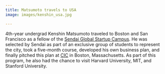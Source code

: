 ```yaml
---
title: Matsumoto travels to USA
image: images/kenshin_usa.jpg

---
```


4th-year undergrad Kenshin Matsumoto traveled to Boston and San Francisco as a fellow of the [Sendai Global Startup Campus](https://sgsc.world). He was selected by Sendai as part of an exclusive group of students to represent the city, took a five-month course, developed his own business plan, and finally pitched this plan at [CIC](https://cic.com/ja/) in Boston, Massachusetts. As part of this program, he also had the chance to visit Harvard University, MIT, and Stanford University. 
